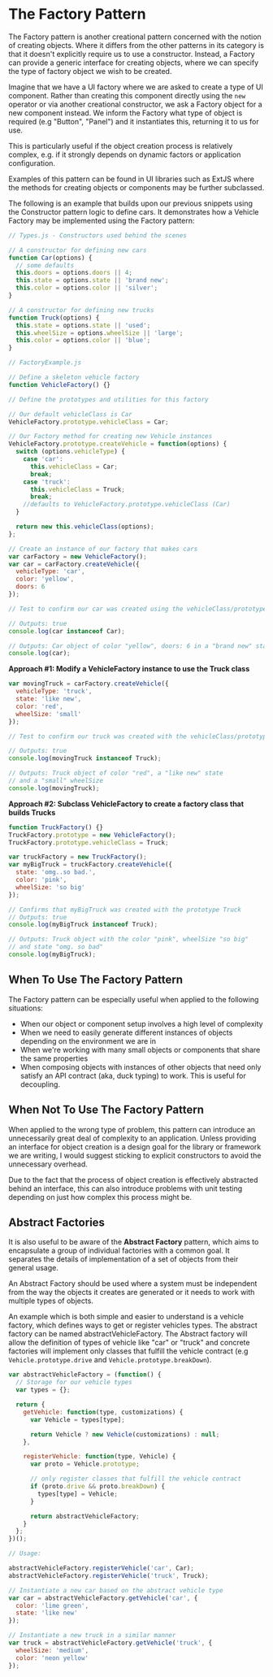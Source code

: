 # The Factory Pattern

The Factory pattern is another creational pattern concerned with the notion of creating objects. Where it differs from the other patterns in its category is that it doesn't explicitly require us to use a constructor. Instead, a Factory can provide a generic interface for creating objects, where we can specify the type of factory object we wish to be created.

Imagine that we have a UI factory where we are asked to create a type of UI component. Rather than creating this component directly using the `new` operator or via another creational constructor, we ask a Factory object for a new component instead. We inform the Factory what type of object is required (e.g "Button", "Panel") and it instantiates this, returning it to us for use.

This is particularly useful if the object creation process is relatively complex, e.g. if it strongly depends on dynamic factors or application configuration.

Examples of this pattern can be found in UI libraries such as ExtJS where the methods for creating objects or components may be further subclassed.

The following is an example that builds upon our previous snippets using the Constructor pattern logic to define cars. It demonstrates how a Vehicle Factory may be implemented using the Factory pattern:

```js
// Types.js - Constructors used behind the scenes

// A constructor for defining new cars
function Car(options) {
  // some defaults
  this.doors = options.doors || 4;
  this.state = options.state || 'brand new';
  this.color = options.color || 'silver';
}

// A constructor for defining new trucks
function Truck(options) {
  this.state = options.state || 'used';
  this.wheelSize = options.wheelSize || 'large';
  this.color = options.color || 'blue';
}

// FactoryExample.js

// Define a skeleton vehicle factory
function VehicleFactory() {}

// Define the prototypes and utilities for this factory

// Our default vehicleClass is Car
VehicleFactory.prototype.vehicleClass = Car;

// Our Factory method for creating new Vehicle instances
VehicleFactory.prototype.createVehicle = function(options) {
  switch (options.vehicleType) {
    case 'car':
      this.vehicleClass = Car;
      break;
    case 'truck':
      this.vehicleClass = Truck;
      break;
    //defaults to VehicleFactory.prototype.vehicleClass (Car)
  }

  return new this.vehicleClass(options);
};

// Create an instance of our factory that makes cars
var carFactory = new VehicleFactory();
var car = carFactory.createVehicle({
  vehicleType: 'car',
  color: 'yellow',
  doors: 6
});

// Test to confirm our car was created using the vehicleClass/prototype Car

// Outputs: true
console.log(car instanceof Car);

// Outputs: Car object of color "yellow", doors: 6 in a "brand new" state
console.log(car);
```

**Approach #1: Modify a VehicleFactory instance to use the Truck class**

```js
var movingTruck = carFactory.createVehicle({
  vehicleType: 'truck',
  state: 'like new',
  color: 'red',
  wheelSize: 'small'
});

// Test to confirm our truck was created with the vehicleClass/prototype Truck

// Outputs: true
console.log(movingTruck instanceof Truck);

// Outputs: Truck object of color "red", a "like new" state
// and a "small" wheelSize
console.log(movingTruck);
```

**Approach #2: Subclass VehicleFactory to create a factory class that builds Trucks**

```js
function TruckFactory() {}
TruckFactory.prototype = new VehicleFactory();
TruckFactory.prototype.vehicleClass = Truck;

var truckFactory = new TruckFactory();
var myBigTruck = truckFactory.createVehicle({
  state: 'omg..so bad.',
  color: 'pink',
  wheelSize: 'so big'
});

// Confirms that myBigTruck was created with the prototype Truck
// Outputs: true
console.log(myBigTruck instanceof Truck);

// Outputs: Truck object with the color "pink", wheelSize "so big"
// and state "omg. so bad"
console.log(myBigTruck);
```

## When To Use The Factory Pattern

The Factory pattern can be especially useful when applied to the following situations:

* When our object or component setup involves a high level of complexity
* When we need to easily generate different instances of objects depending on the environment we are in
* When we're working with many small objects or components that share the same properties
* When composing objects with instances of other objects that need only satisfy an API contract (aka, duck typing) to work. This is useful for decoupling.

## When Not To Use The Factory Pattern

When applied to the wrong type of problem, this pattern can introduce an unnecessarily great deal of complexity to an application. Unless providing an interface for object creation is a design goal for the library or framework we are writing, I would suggest sticking to explicit constructors to avoid the unnecessary overhead.

Due to the fact that the process of object creation is effectively abstracted behind an interface, this can also introduce problems with unit testing depending on just how complex this process might be.

## Abstract Factories

It is also useful to be aware of the **Abstract Factory** pattern, which aims to encapsulate a group of individual factories with a common goal. It separates the details of implementation of a set of objects from their general usage.

An Abstract Factory should be used where a system must be independent from the way the objects it creates are generated or it needs to work with multiple types of objects.

An example which is both simple and easier to understand is a vehicle factory, which defines ways to get or register vehicles types. The abstract factory can be named abstractVehicleFactory. The Abstract factory will allow the definition of types of vehicle like "car" or "truck" and concrete factories will implement only classes that fulfill the vehicle contract (e.g `Vehicle.prototype.drive` and `Vehicle.prototype.breakDown`).

```js
var abstractVehicleFactory = (function() {
  // Storage for our vehicle types
  var types = {};

  return {
    getVehicle: function(type, customizations) {
      var Vehicle = types[type];

      return Vehicle ? new Vehicle(customizations) : null;
    },

    registerVehicle: function(type, Vehicle) {
      var proto = Vehicle.prototype;

      // only register classes that fulfill the vehicle contract
      if (proto.drive && proto.breakDown) {
        types[type] = Vehicle;
      }

      return abstractVehicleFactory;
    }
  };
})();

// Usage:

abstractVehicleFactory.registerVehicle('car', Car);
abstractVehicleFactory.registerVehicle('truck', Truck);

// Instantiate a new car based on the abstract vehicle type
var car = abstractVehicleFactory.getVehicle('car', {
  color: 'lime green',
  state: 'like new'
});

// Instantiate a new truck in a similar manner
var truck = abstractVehicleFactory.getVehicle('truck', {
  wheelSize: 'medium',
  color: 'neon yellow'
});
```
